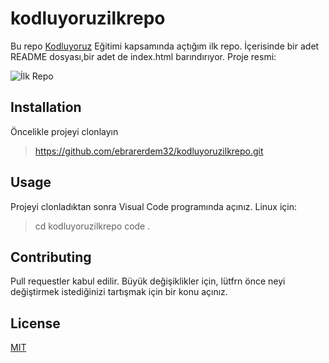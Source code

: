 # kodluyoruzilkrepo

Bu repo [Kodluyoruz](https://kodluyoruz.org/) Eğitimi kapsamında açtığım ilk repo. İçerisinde bir adet README dosyası,bir adet de index.html barındırıyor.
Proje resmi:

![İlk Repo](relative/path/to/img.png?raw=true)

## Installation
Öncelikle projeyi clonlayın

>https://github.com/ebrarerdem32/kodluyoruzilkrepo.git

## Usage

Projeyi clonladıktan sonra Visual Code programında açınız.
Linux için:
>cd kodluyoruzilkrepo
>code .

## Contributing

Pull requestler kabul edilir. Büyük değişiklikler için, lütfrn önce neyi değiştirmek istediğinizi tartışmak için bir konu açınız.

## License

[MIT](https://choosealicense.com/licenses/mit/)
